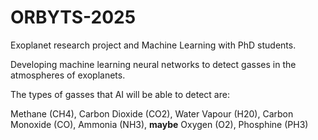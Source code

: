 # ORBYTS-2025
Exoplanet research project and Machine Learning with PhD students.


Developing machine learning neural networks to detect gasses in the atmospheres of exoplanets.

The types of gasses that AI will be able to detect are:

  Methane (CH4), Carbon Dioxide (CO2), Water Vapour (H20), Carbon Monoxide (CO), Ammonia (NH3), **maybe** Oxygen (O2), Phosphine (PH3)
